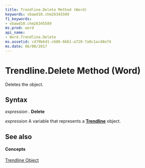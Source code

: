 ```yaml
---
title: Trendline.Delete Method (Word)
keywords: vbawd10.chm26345589
f1_keywords:
- vbawd10.chm26345589
ms.prod: word
api_name:
- Word.Trendline.Delete
ms.assetid: c470b6d1-c688-6661-a720-7a9c1ac48e74
ms.date: 06/08/2017
---
```



# Trendline.Delete Method (Word)

Deletes the object.


## Syntax

 _expression_ . **Delete**

 _expression_ A variable that represents a **[Trendline](Word.Trendline.md)** object.


## See also


#### Concepts


[Trendline Object](Word.Trendline.md)

